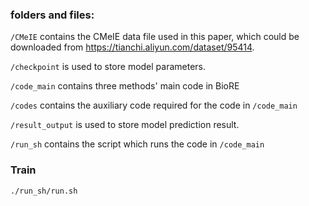 ### folders and files:
`/CMeIE` contains the CMeIE data file used in this paper, which could be downloaded from https://tianchi.aliyun.com/dataset/95414.

`/checkpoint` is used to store model parameters.

`/code_main` contains three methods' main code in BioRE

`/codes` contains the auxiliary code required for the code in `/code_main`

`/result_output` is used to store model prediction result.

`/run_sh` contains the script which runs the code in `/code_main`

### Train
~~~
./run_sh/run.sh
